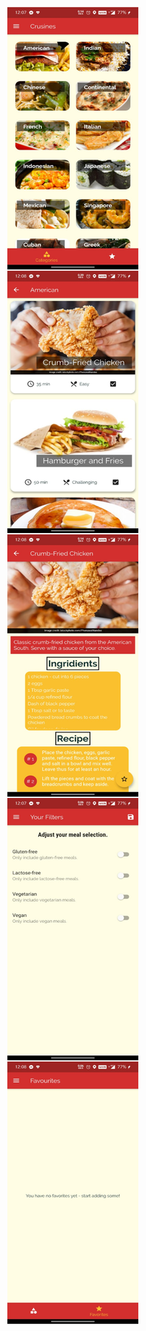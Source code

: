 
<img src="Images/Main%20Menu.jpg" width="300" height="600" > 
<img src="Images/Second.jpg" width="300" height="600" >
<img src="Images/Third.jpg" width="300" height="600" >
<img src="Images/Fourth.jpg" width="300" height="600" >
<img src="Images/Fifth.jpg" width="300" height="600" >
